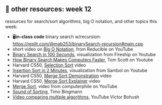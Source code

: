 ## 🤖 other resources: week 12

resources for search/sort algorithms, big O notation, and other topics this week:
- 🖥️**in-class code** binary search w/recursion: https://replit.com/@mab253/binarySearch-recursion#main.cpp
- short video on  [Big O Notation](https://youtu.be/Q_1M2JaijjQ), from Reducible on YouTube
- [Binary Search in 100 Seconds](https://www.youtube.com/watch?v=MFhxShGxHWc), visualization from Fireship on Youtube
- [How Binary Search Makes Computers Faster](https://www.youtube.com/watch?v=KXJSjte_OAI), Tom Scott on Youtube
- Harvard CS50, [Selection Sort](https://video.cs50.io/3hH8kTHFw2A?start=47) video
- [Insertion Sort in 2 Minutes](https://www.youtube.com/watch?v=JU767SDMDvA), visualization from Sambol on Youtube
- Harvard CS50, [Merge Sort Demonstration](https://video.cs50.io/4oqjcKenCH8) video
- Harvard CS50, [Merge Sort Explainer](https://video.cs50.io/Ns7tGNbtvV4) video
- [Merge Sort](https://www.youtube.com/watch?v=kgBjXUE_Nwc&t=182s), video from computerphile on YouTube
- [Sound of Sorting](https://panthema.net/2013/sound-of-sorting/), Timo Bingmann
- [Video comparing multiple algorithms](https://www.youtube.com/watch?v=ZZuD6iUe3Pc&list=UULP_hF6e1ELHXF-xtVvLjkq9g&index=1), YouTube Victor Bohush
